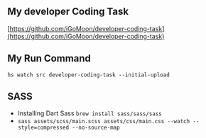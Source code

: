 ## My developer Coding Task
[https://github.com/iGoMoon/developer-coding-task](https://github.com/iGoMoon/developer-coding-task)

## My Run Command
`hs watch src developer-coding-task --initial-upload`

## SASS
- Installing Dart Sass `brew install sass/sass/sass`
- `sass assets/scss/main.scss assets/css/main.css --watch --style=compressed --no-source-map` 